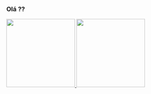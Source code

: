 ### Olá ??

<div align="start">
  <a href="https://github.com/kae-montoia">
  <img height="180em" src="https://github-readme-stats.vercel.app/api?username=kae-montoia&show_icons=true&theme=dark&count_private=true"/>
  <img height="180em" src="https://github-readme-stats.vercel.app/api/top-langs/?username=kae-montoia&layout=compact&langs_count=7&theme=dark"/>
</div>
  
<!--<div style="display: inline_block"><br>
  <img align="center"  height="30" width="40" src="https://raw.githubusercontent.com/devicons/devicon/master/icons/javascript/javascript-plain.svg">
  <img align="center"  height="30" width="40" src="https://raw.githubusercontent.com/devicons/devicon/master/icons/typescript/typescript-plain.svg">
  <img align="center"  height="30" width="40" src="https://icongr.am/devicon/vuejs-original.svg?size=128&color=currentColor">
  <img align="center"  height="30" width="40" src="https://raw.githubusercontent.com/devicons/devicon/master/icons/html5/html5-original.svg">
  <img align="center"  height="30" width="40" src="https://raw.githubusercontent.com/devicons/devicon/master/icons/css3/css3-original.svg">
  <img align="center"  height="30" width="40" src="https://icongr.am/devicon/angularjs-original.svg?size=128&color=currentColor">
  <img align="center"  height="30" width="40" src="https://icongr.am/devicon/sass-original.svg?size=128&color=currentColor">
  <img align="center"  height="30" width="40" src="https://icongr.am/devicon/npm-original-wordmark.svg?size=128&color=currentColor">
  <img align="center"  height="30" width="40" src="https://icongr.am/devicon/jquery-original-wordmark.svg?size=128&color=currentColor">
  <img align="center"  height="30" width="40" src="https://icongr.am/devicon/visualstudio-plain.svg?size=128&color=currentColor">
  <img align="center"  height="30" width="40" src="https://icongr.am/devicon/git-original.svg?size=128&color=currentColor"> 
  <img align="center"  height="30" width="60" src="https://miro.medium.com/max/640/1*gIAzcGWffRV7bNSCU6NEUw.png">                                      
</div>-->
   
  
  ##
 
<!--<div> 
  <a href="https://www.linkedin.com/in/igor-vinicius-8551681b4"><img src="https://img.shields.io/badge/-LinkedIn-%230077B5?style=for-the-badge&logo=linkedin&logoColor=white" target="_blank"></a>  
</div>-->
